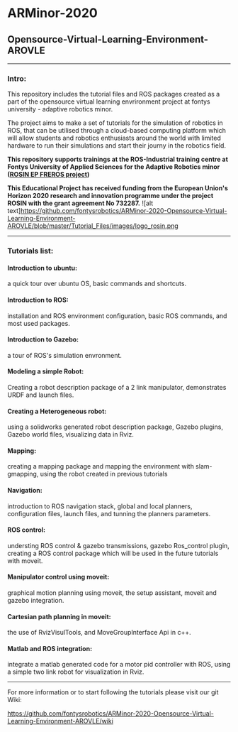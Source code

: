# ARMinor-2020
## Opensource-Virtual-Learning-Environment-AROVLE


__________________________________________________________________________________________________________________________________________________________________
### Intro:
This repository includes the tutorial files and ROS packages created as a part of the opensource virtual learning envrironment project at fontys university - adaptive robotics minor.

The project aims to make a set of tutorials for the simulation of robotics in ROS, that can be utilised through a cloud-based computing platform which will allow students and robotics enthusiasts around the world with limited hardware to run their simulations and start their journy in the robotics field.


**This repository supports trainings at the ROS-Industrial training centre at Fontys University of Applied Sciences for the Adaptive Robotics minor ([ROSIN EP FREROS project](https://www.rosin-project.eu/ftp/freros))**

**This Educational Project has received funding from the European Union's Horizon 2020 research and innovation programme under the project ROSIN with the grant agreement No 732287.**
![alt text]https://github.com/fontysrobotics/ARMinor-2020-Opensource-Virtual-Learning-Environment-AROVLE/blob/master/Tutorial_Files/images/logo_rosin.png

__________________________________________________________________________________________________________________________________________________________________
### Tutorials list:

#### Introduction to ubuntu: 
a quick tour over ubuntu OS, basic commands and shortcuts.

#### Introduction to ROS: 
installation and ROS environment configuration, basic ROS commands, and most used packages.

#### Introduction to Gazebo: 
a tour of ROS's simulation envronment.

#### Modeling a simple Robot: 
Creating a robot description package of a 2 link manipulator, demonstrates URDF and launch files.

#### Creating a Heterogeneous robot: 
using a solidworks generated robot description package, Gazebo plugins, Gazebo world files, visualizing data in Rviz.

#### Mapping: 
creating a mapping package and mapping the environment with slam-gmapping, using the robot created in previous tutorials

#### Navigation: 
introduction to ROS navigation stack, global and local planners, configuration files, launch files, and tunning the planners parameters.

#### ROS control: 
understing ROS control & gazebo transmissions, gazebo Ros_control plugin, creating a ROS control package which will be used in the future tutorials    with moveit.

#### Manipulator control using moveit: 
graphical motion planning using moveit, the setup assistant, moveit and gazebo integration.

#### Cartesian path planning in moveit: 
the use of RvizVisulTools, and MoveGroupInterface Api in c++. 

#### Matlab and ROS integration: 
integrate a matlab generated code for a motor pid controller with ROS, using a simple two link robot for visualization in Rviz.





__________________________________________________________________________________________________________________________________________________________________
For more information or to start following the tutorials please visit our git Wiki:

https://github.com/fontysrobotics/ARMinor-2020-Opensource-Virtual-Learning-Environment-AROVLE/wiki


